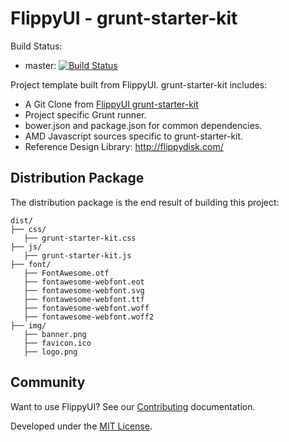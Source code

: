FlippyUI - grunt-starter-kit
====
Build Status:
- master: [![Build Status](http://build.flippydisk.com/buildStatus/icon?job=GruntStarterKit)](http://build.flippydisk.com/job/GruntStarterKit/)

Project template built from FlippyUI. grunt-starter-kit includes:

- A Git Clone from [FlippyUI grunt-starter-kit](https://github.com/Psykoral/grunt-starter-kit)
- Project specific Grunt runner.
- bower.json and package.json for common dependencies.
- AMD Javascript sources specific to grunt-starter-kit.
- Reference Design Library: http://flippydisk.com/

Distribution Package
-------
The distribution package is the end result of building this project:

    dist/
    ├── css/
       ├── grunt-starter-kit.css
    ├── js/
       ├── grunt-starter-kit.js
    ├── font/
       ├── FontAwesome.otf
       ├── fontawesome-webfont.eot
       ├── fontawesome-webfont.svg
       ├── fontawesome-webfont.ttf
       ├── fontawesome-webfont.woff
       ├── fontawesome-webfont.woff2
    ├── img/
       ├── banner.png
       ├── favicon.ico
       ├── logo.png

Community
-------

Want to use FlippyUI? See our [Contributing](https://github.com/Psykoral/grunt-starter-kit/blob/master/CONTRIBUTING.md) documentation.

Developed under the [MIT License](https://github.com/Psykoral/grunt-starter-kit/blob/master/LICENSE.txt).
